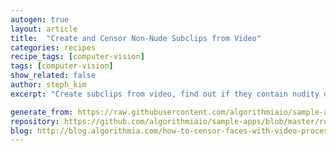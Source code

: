 ```yaml
---
autogen: true
layout: article
title:  "Create and Censor Non-Nude Subclips from Video"
categories: recipes
recipe_tags: [computer-vision]
tags: [computer-vision]
show_related: false
author: steph_kim
excerpt: "Create subclips from video, find out if they contain nudity or not and censor the faces of the non-nude clips."

generate_from: https://raw.githubusercontent.com/algorithmiaio/sample-apps/master/recipes/censorface/README.md
repository: https://github.com/algorithmiaio/sample-apps/blob/master/recipes/censorface/
blog: http://blog.algorithmia.com/how-to-censor-faces-with-video-processing-algorithms
---
```

